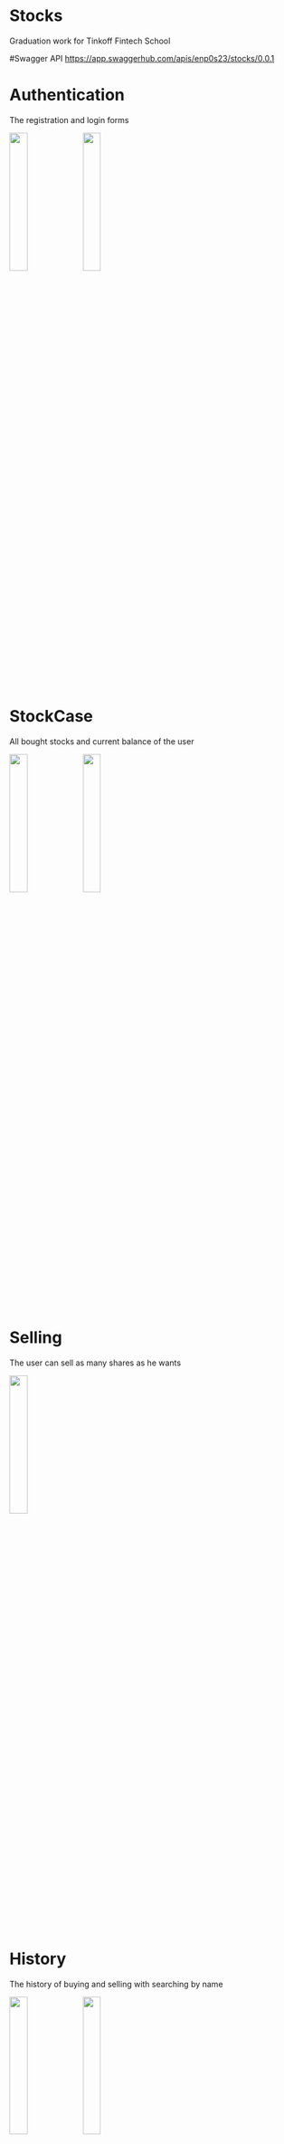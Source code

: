 # Stocks
Graduation work for Tinkoff Fintech School

#Swagger API 
https://app.swaggerhub.com/apis/enp0s23/stocks/0.0.1

# Authentication
The registration and login forms

<img src="https://github.com/gleb270/Stocks/blob/master/Images/Registration.jpg?raw=true" 
     width="25%"></img>
<img src="https://github.com/gleb270/Stocks/blob/master/Images/Login.jpg?raw=true" 
     width="25%"></img>
	 
	 
# StockCase
All bought stocks and current balance of the user

<img src="https://github.com/gleb270/Stocks/blob/master/Images/StockCase.jpg?raw=true" 
     width="25%"></img>
<img src="https://github.com/gleb270/Stocks/blob/master/Images/StockCase_hide.jpg?raw=true" 
     width="25%"></img>
 
# Selling 
The user can sell as many shares as he wants

<img src="https://github.com/gleb270/Stocks/blob/master/Images/Selling.jpg?raw=true" 
     width="25%"></img>

# History
The history of buying and selling with searching by name

<img src="https://github.com/gleb270/Stocks/blob/master/Images/History.jpg?raw=true" 
     width="25%"></img>
<img src="https://github.com/gleb270/Stocks/blob/master/Images/History_search.jpg?raw=true" 
     width="25%"></img>

# Shop
The user can buy as many shares as he wants in shop with searching by name

<img src="https://github.com/gleb270/Stocks/blob/master/Images/Shop.jpg?raw=true" 
     width="25%"></img>
<img src="https://github.com/gleb270/Stocks/blob/master/Images/Shop_search.jpg?raw=true" 
     width="25%"></img>

# Chart
The user can find out history of price for a particular period

<img src="https://github.com/gleb270/Stocks/blob/master/Images/Statistics_all.jpg?raw=true" 
     width="25%"></img>
<img src="https://github.com/gleb270/Stocks/blob/master/Images/Statistics_6_months.jpg?raw=true" 
     width="25%"></img>
